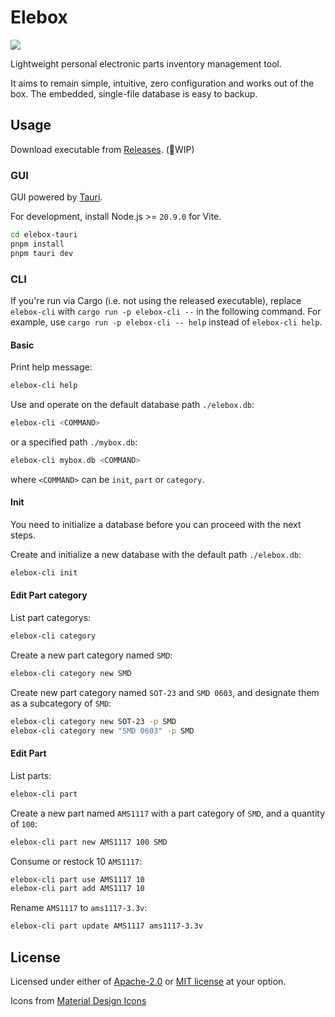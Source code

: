 # Elebox

![](https://i.imgur.com/fqdDK1d.png)

Lightweight personal electronic parts inventory management tool.

It aims to remain simple, intuitive, zero configuration and works out of the box. The embedded, single-file database is easy to backup.

## Usage

Download executable from [Releases](./releases). (🚧WIP)

### GUI

GUI powered by [Tauri](https://tauri.app/).

For development, install Node.js >= `20.9.0` for Vite.

```bash
cd elebox-tauri
pnpm install
pnpm tauri dev
```

### CLI

If you're run via Cargo (i.e. not using the released executable), replace `elebox-cli` with `cargo run -p elebox-cli --` in the following command. For example, use `cargo run -p elebox-cli -- help` instead of `elebox-cli help`.

#### Basic

Print help message:

```bash
elebox-cli help
```

Use and operate on the default database path `./elebox.db`:

```bash
elebox-cli <COMMAND>
```

or a specified path `./mybox.db`:

```bash
elebox-cli mybox.db <COMMAND>
```

where `<COMMAND>` can be `init`, `part` or `category`.

#### Init

You need to initialize a database before you can proceed with the next steps.

Create and initialize a new database with the default path `./elebox.db`:

```bash
elebox-cli init
```

#### Edit Part category

List part categorys:

```bash
elebox-cli category
```

Create a new part category named `SMD`:

```bash
elebox-cli category new SMD
```

Create new part category named `SOT-23` and `SMD 0603`, and designate them as a subcategory of `SMD`:

```bash
elebox-cli category new SOT-23 -p SMD
elebox-cli category new "SMD 0603" -p SMD
```

#### Edit Part

List parts:

```bash
elebox-cli part 
```

Create a new part named `AMS1117` with a part category of `SMD`, and a quantity of `100`:

```bash
elebox-cli part new AMS1117 100 SMD
```

Consume or restock 10 `AMS1117`:

```bash
elebox-cli part use AMS1117 10
elebox-cli part add AMS1117 10
```

Rename `AMS1117` to `ams1117-3.3v`:

```bash
elebox-cli part update AMS1117 ams1117-3.3v
```

## License

Licensed under either of [Apache-2.0](/LICENSE-APACHE) or [MIT license](/LICENSE-MIT) at your option.

Icons from [Material Design Icons](https://pictogrammers.com/library/mdi/)
